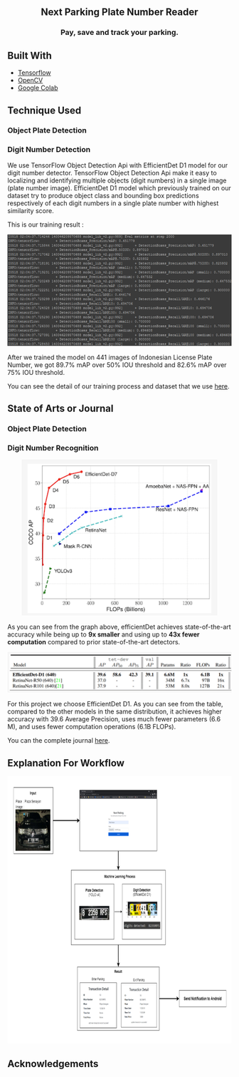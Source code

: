 <br />
<p align="center">
  <h2 align="center">Next Parking Plate Number Reader</h2>
  <h3 align="center">Pay, save and track your parking.</h3>
</p>


## Built With

- [Tensorflow](https://www.tensorflow.org/)
- [OpenCV](https://opencv.org/)
- [Google Colab](https://colab.research.google.com/)

## Technique Used

### Object Plate Detection

<YOLO v4 technique>

### Digit Number Detection
<p>We use TensorFlow Object Detection Api with EfficientDet D1 model for our digit number detector. TensorFlow Object Detection Api make it easy to localizing and identifying multiple objects (digit numbers) in a single image (plate number image). EfficientDet D1 model which previously trained on our dataset try to produce object class and bounding box predictions respectively of each digit numbers in a single plate number with highest similarity score.</p>
<p>This is our training result :</p>
<p align="center">
    <img src="contents/EfficientDet_training.png" alt="Training Result" height="250">
</p>
<p>After we trained the model on 441 images of Indonesian License Plate Number, we got 89.7% mAP over 50% IOU threshold and 82.6% mAP over 75% IOU threshold.<p>
<p>You can see the detail of our training process and dataset that we use <a href="#">here</a>.</p>

## State of Arts or Journal

### Object Plate Detection

<SOTA YOLO v4>

### Digit Number Recognition
<p align="center">
    <img src="contents/EfficientDet.png" alt="EfficientDet Graph" height="350">
</p>
<p>As you can see from the graph above, efficientDet achieves state-of-the-art accuracy while being up to <b>9x smaller</b> and using up to <b>43x fewer computation</b> compared to prior state-of-the-art detectors.</p>
<p align="center">
    <img src="contents/EfficientDetD1.png" alt="Table EfficientDet D1" width="550">
</p>
<p>For this project we choose EfficientDet D1. As you can see from the table, compared to the other models in the same distribution, it achieves higher accuracy with 39.6 Average Precision, uses much fewer parameters (6.6 M), and uses fewer computation operations (6.1B FLOPs).</p>
<p>You can the complete journal <a href="#">here</a>.</p>

## Explanation For Workflow
<p align="center">
    <img src="contents/ML_flow_result.png" alt="EfficientDet Graph" height="600">
</p>

## Acknowledgements

